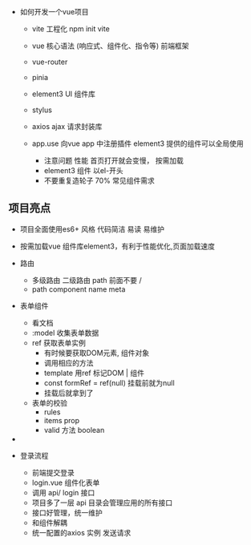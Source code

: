 - 如何开发一个vue项目
  - vite 工程化
    npm init vite

  - vue 核心语法 (响应式、组件化、指令等)
    前端框架
  - vue-router
  - pinia
  - element3 UI 组件库
  - stylus
  - axios  ajax 请求封装库 

  - app.use
    向vue app 中注册插件 
    element3 提供的组件可以全局使用
    - 注意问题 性能
      首页打开就会变慢， 按需加载
    - element3 组件 以el-开头
    -  不要重复造轮子  70% 常见组件需求


## 项目亮点
- 项目全面使用es6+ 风格
  代码简洁  易读 易维护
- 按需加载vue 组件库element3，有利于性能优化,页面加载速度
- 路由
  - 多级路由
    二级路由 path 前面不要 /
  - path component name  meta






- 表单组件
  - 看文档 
  - :model 收集表单数据
  - ref 获取表单实例
    -  有时候要获取DOM元素, 组件对象
    -  调用相应的方法
    -  template 用ref 标记DOM | 组件
    -  const formRef = ref(null)  挂载前就为null
    -  挂载后就拿到了   
  - 表单的校验
       - rules
       - items prop     
       - valid  方法   boolean 

- 



- 登录流程
  - 前端提交登录
   - login.vue 组件化表单
   - 调用 api/ login 接口
    - 项目多了一层 api 目录会管理应用的所有接口
    - 接口好管理，统一维护
    - 和组件解耦
   - 统一配置的axios 实例 发送请求


